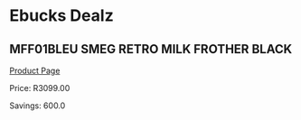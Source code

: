 
# Ebucks Dealz
## MFF01BLEU SMEG RETRO MILK FROTHER BLACK
[Product Page](https://www.ebucks.com/web/shop/productSelected.do?prodId=1158896597&catId=704984897)

Price: R3099.00

Savings: 600.0


	